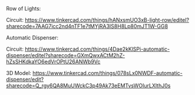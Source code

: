 Row of Lights:

  Circuit: 
  https://www.tinkercad.com/things/hANxsmUO3xB-light-row/editel?sharecode=7AAG7icc2nd4nTF1e7tMYjRA3IS8H8Lp80mJT1W-GG8
    

Automatic Dispenser:
  
  Circuit: 
  https://www.tinkercad.com/things/4Dae2kKlSPi-automatic-dispenser/editel?sharecode=GXmQwxACtM2hZ-hZsSHKdkaYO6edVrOPtU26ANWb9Vc
  
  3D Model:
  https://www.tinkercad.com/things/078sLx0NWDF-automatic-dispenser/edit?sharecode=Q_rgy6QA8MuUWckC3p49Ak73eEMTvsWOIurLXlthJ0s
